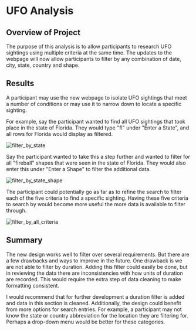 # UFO Analysis

## Overview of Project
The purpose of this analysis is to allow participants to research UFO sightings using multiple criteria at the same time. The updates to the webpage will now allow participants to filter by any combination of date, city, state, country and shape.

## Results
A participant may use the new webpage to isolate UFO sightings that meet a number of conditions or may use it to narrow down to locate a specific sighting.

For example, say the participant wanted to find all UFO sightings that took place in the state of Florida. They would type "fl" under "Enter a State", and all rows for Florida would display as filtered.

![filter_by_state](https://user-images.githubusercontent.com/110419577/204923927-8287a967-bdbb-4274-a732-9073bb997b3f.png)

Say the participant wanted to take this a step further and wanted to filter for all "fireball" shapes that were seen in the state of Florida. They would also enter this under "Enter a Shape" to filter the additional data.

![filter_by_state_shape](https://user-images.githubusercontent.com/110419577/204924350-c6d73a68-72bc-4de2-a914-cb07c97ba6c7.png)

The participant could potentially go as far as to refine the search to filter each of the five criteria to find a specific sighting. Having these five criteria to search by would become more useful the more data is available to filter through.

![filter_by_all_criteria](https://user-images.githubusercontent.com/110419577/204924658-de665490-c58e-4ee6-bd03-35a087e47bc4.png)

## Summary

The new design works well to filter over several requirements. But there are a few drawbacks and ways to improve in the future. One drawback is we are not able to filter by duration. Adding this filter could easily be done, but in reviewing the data there are inconsistencies with how units of duration are recorded. This would require the extra step of data cleaning to make formatting consistent.

I would recommend that for further development a duration filter is added and data in this section is cleaned. Additionally, the design could benefit from more options for search entries. For example, a participant may not know the state or country abbreviation for the location they are filtering for. Perhaps a drop-down menu would be better for these categories.
